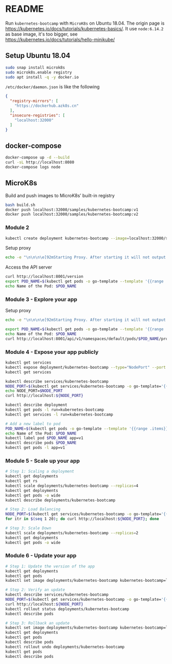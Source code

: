 # README

Run `kubernetes-bootcamp` with `MicroK8s` on Ubuntu 18.04.
The origin page is <https://kubernetes.io/docs/tutorials/kubernetes-basics/>.
It use `node:6.14.2` as base image, it's too bigger, see <https://kubernetes.io/docs/tutorials/hello-minikube/>

## Setup Ubuntu 18.04

```bash
sudo snap install microk8s
sudo microk8s.enable registry
sudo apt install -q -y docker.io
```

`/etc/docker/daemon.json` is like the following

```json
{
  "registry-mirrors": [
    "https://dockerhub.azk8s.cn"
  ],
  "insecure-registries": [
    "localhost:32000"
  ]
}
```

## docker-compose

```bash
docker-compose up -d --build
curl -sL http://localhost:8080
docker-compose logs node
```

## MicroK8s

Build and push images to MicroK8s’ built-in registry

```bash
bash build.sh
docker push localhost:32000/samples/kubernetes-bootcamp:v1
docker push localhost:32000/samples/kubernetes-bootcamp:v2
```

### Module 2

```bash
kubectl create deployment kubernetes-bootcamp --image=localhost:32000/samples/kubernetes-bootcamp:v1
```

Setup proxy

```bash
echo -e "\n\n\n\e[92mStarting Proxy. After starting it will not output a response. Please click the first Terminal Tab\n"; kubectl proxy
```

Access the API server

```bash
curl http://localhost:8001/version
export POD_NAME=$(kubectl get pods -o go-template --template '{{range .items}}{{.metadata.name}}{{"\n"}}{{end}}')
echo Name of the Pod: $POD_NAME
```

### Module 3 - Explore your app

Setup proxy

```bash
echo -e "\n\n\n\e[92mStarting Proxy. After starting it will not output a response. Please click the first Terminal Tab\n"; kubectl proxy
```

```bash
export POD_NAME=$(kubectl get pods -o go-template --template '{{range .items}}{{.metadata.name}}{{"\n"}}{{end}}')
echo Name of the Pod: $POD_NAME
curl http://localhost:8001/api/v1/namespaces/default/pods/$POD_NAME/proxy/
```

### Module 4 - Expose your app publicly

```bash
kubectl get services
kubectl expose deployment/kubernetes-bootcamp --type="NodePort" --port 8080
kubectl get services

kubectl describe services/kubernetes-bootcamp
NODE_PORT=$(kubectl get services/kubernetes-bootcamp -o go-template='{{(index .spec.ports 0).nodePort}}')
echo NODE_PORT=$NODE_PORT
curl http://localhost:${NODE_PORT}

kubectl describe deployment
kubectl get pods -l run=kubernetes-bootcamp
kubectl get services -l run=kubernetes-bootcamp

# Add a new label to pod
POD_NAME=$(kubectl get pods -o go-template --template '{{range .items}}{{.metadata.name}}{{"\n"}}{{end}}')
echo Name of the Pod: $POD_NAME
kubectl label pod $POD_NAME app=v1
kubectl describe pods $POD_NAME
kubectl get pods -l app=v1
```

### Module 5 - Scale up your app

```bash
# Step 1: Scaling a deployment
kubectl get deployments
kubectl get rs
kubectl scale deployments/kubernetes-bootcamp --replicas=4
kubectl get deployments
kubectl get pods -o wide
kubectl describe deployments/kubernetes-bootcamp

# Step 2: Load Balancing
NODE_PORT=$(kubectl get services/kubernetes-bootcamp -o go-template='{{(index .spec.ports 0).nodePort}}')
for itr in $(seq 1 20); do curl http://localhost:${NODE_PORT}; done

# Step 3: Scale Down
kubectl scale deployments/kubernetes-bootcamp --replicas=2
kubectl get deployments
kubectl get pods -o wide
```

### Module 6 - Update your app

```bash
# Step 1: Update the version of the app
kubectl get deployments
kubectl get pods
kubectl set image deployments/kubernetes-bootcamp kubernetes-bootcamp=localhost:32000/samples/kubernetes-bootcamp:v2

# Step 2: Verify an update
kubectl describe services/kubernetes-bootcamp
NODE_PORT=$(kubectl get services/kubernetes-bootcamp -o go-template='{{(index .spec.ports 0).nodePort}}')
curl http://localhost:${NODE_PORT}
kubectl rollout status deployments/kubernetes-bootcamp
kubectl describe pods

# Step 3: Rollback an update
kubectl set image deployments/kubernetes-bootcamp kubernetes-bootcamp=localhost:32000/samples/kubernetes-bootcamp:v10
kubectl get deployments
kubectl get pods
kubectl describe pods
kubectl rollout undo deployments/kubernetes-bootcamp
kubectl get pods
kubectl describe pods
```
